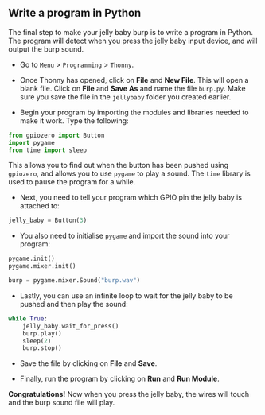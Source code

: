## Write a program in Python

The final step to make your jelly baby burp is to write a program in Python. The program will detect when you press the jelly baby input device, and will output the burp sound.

- Go to `Menu` > `Programming` > `Thonny`.

- Once Thonny has opened, click on **File** and **New File**. This will open a blank file. Click on **File** and **Save As** and name the file `burp.py`. Make sure you save the file in the `jellybaby` folder you created earlier.

- Begin your program by importing the modules and libraries needed to make it work. Type the following:

```python
from gpiozero import Button
import pygame
from time import sleep
```

This allows you to find out when the button has been pushed using `gpiozero`, and allows you to use `pygame` to play a sound. The `time` library is used to pause the program for a while.

- Next, you need to tell your program which GPIO pin the jelly baby is attached to:

``` python
jelly_baby = Button(3)
```

- You also need to initialise `pygame` and import the sound into your program:

``` python
pygame.init()
pygame.mixer.init()

burp = pygame.mixer.Sound("burp.wav")
```
- Lastly, you can use an infinite loop to wait for the jelly baby to be pushed and then play the sound:
``` python
while True:
    jelly_baby.wait_for_press()
    burp.play()
    sleep(2)
    burp.stop()
```

- Save the file by clicking on **File** and **Save**.

- Finally, run the program by clicking on **Run** and **Run Module**.

**Congratulations!** Now when you press the jelly baby, the wires will touch and the burp sound file will play.

